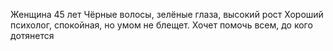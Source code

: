 Женщина 45 лет
Чёрные волосы, зелёные глаза, высокий рост
Хороший психолог, спокойная, но умом не блещет.
Хочет помочь всем, до кого дотянется